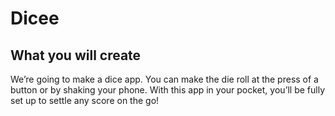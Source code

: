 # Dicee

## What you will create

We’re going to make a dice app. You can make the die roll at the press of a button or by shaking your phone. With this app in your pocket, you’ll be fully set up to settle any score on the go!

